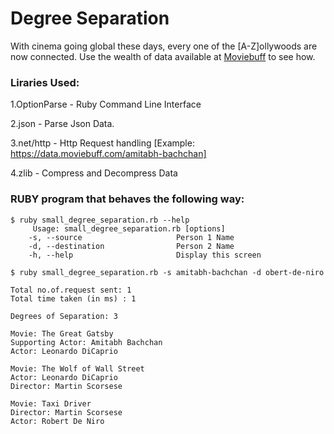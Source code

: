 # Degree Separation

With cinema going global these days, every one of the [A-Z]ollywoods are now connected. Use the wealth of data available at [Moviebuff](http://www.moviebuff.com) to see how. 

### Liraries Used:
1.OptionParse - Ruby Command Line Interface

2.json - Parse Json Data. 

3.net/http - Http Request handling [Example: https://data.moviebuff.com/amitabh-bachchan] 

4.zlib - Compress and Decompress Data

### RUBY program that behaves the following way:
```
$ ruby small_degree_separation.rb --help
     Usage: small_degree_separation.rb [options]
    -s, --source                     Person 1 Name
    -d, --destination                Person 2 Name
    -h, --help                       Display this screen
    
$ ruby small_degree_separation.rb -s amitabh-bachchan -d obert-de-niro  

Total no.of.request sent: 1
Total time taken (in ms) : 1

Degrees of Separation: 3

Movie: The Great Gatsby
Supporting Actor: Amitabh Bachchan
Actor: Leonardo DiCaprio

Movie: The Wolf of Wall Street
Actor: Leonardo DiCaprio
Director: Martin Scorsese

Movie: Taxi Driver
Director: Martin Scorsese
Actor: Robert De Niro
```
